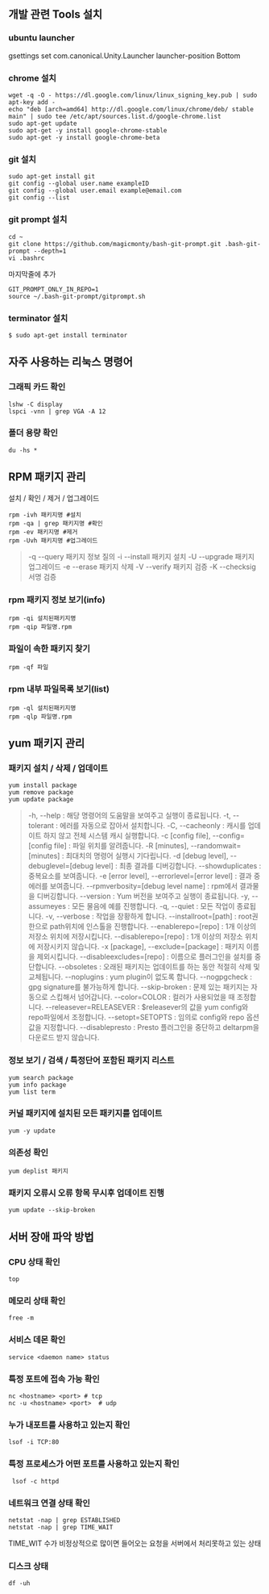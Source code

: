 ## 개발 관련 Tools 설치
### ubuntu launcher 
gsettings set com.canonical.Unity.Launcher launcher-position Bottom


### chrome 설치

```
wget -q -O - https://dl.google.com/linux/linux_signing_key.pub | sudo apt-key add -
echo "deb [arch=amd64] http://dl.google.com/linux/chrome/deb/ stable main" | sudo tee /etc/apt/sources.list.d/google-chrome.list
sudo apt-get update
sudo apt-get -y install google-chrome-stable
sudo apt-get -y install google-chrome-beta
```

### git 설치
```
sudo apt-get install git
git config --global user.name exampleID
git config --global user.email example@email.com
git config --list
```
### git prompt 설치
```
cd ~
git clone https://github.com/magicmonty/bash-git-prompt.git .bash-git-prompt --depth=1
vi .bashrc
```
마지막줄에 추가
```
GIT_PROMPT_ONLY_IN_REPO=1
source ~/.bash-git-prompt/gitprompt.sh
```

### terminator 설치
```
$ sudo apt-get install terminator
```
## 자주 사용하는 리눅스 명령어
### 그래픽 카드 확인
```
lshw -C display
lspci -vnn | grep VGA -A 12
```

### 폴더 용량 확인
```
du -hs *
```
## RPM 패키지 관리
설치 / 확인 / 제거 / 업그레이드
```
rpm -ivh 패키지명 #설치
rpm -qa | grep 패키지명 #확인
rpm -ev 패키지명 #제거
rpm -Uvh 패키지명 #업그레이드
```
> -q	--query	패키지 정보 질의
> -i	--install	패키지 설치
> -U	--upgrade	패키지 업그레이드
> -e	--erase	패키지 삭제
> -V	--verify	패키지 검증
> -K	--checksig	서명 검증

### rpm 패키지 정보 보기(info)
```
rpm -qi 설치된패키지명
rpm -qip 파일명.rpm
```
### 파일이 속한 패키지 찾기
```
rpm -qf 파일
```
### rpm 내부 파일목록 보기(list)
```
rpm -ql 설치된패키지명
rpm -qlp 파일명.rpm
```

## yum 패키지 관리
### 패키지 설치 / 삭제 / 업데이트
```
yum install package
yum remove package
yum update package
```
> -h, --help : 해당 명령어의 도움말을 보여주고 실행이 종료됩니다.
> -t, --tolerant : 에러를 자동으로 잡아서 설치합니다.
> -C, --cacheonly : 캐시를 업데이트 하지 않고 전체 시스템 캐시 실행합니다.
> -c [config file], --config=[config file] : 파일 위치를 알려줍니다.
> -R [minutes], --randomwait=[minutes] : 최대치의 명령어 실행시 기다립니다.
> -d [debug level], --debuglevel=[debug level] : 최종 결과를 디버깅합니다.
> --showduplicates : 중복요소를 보여줍니다.
> -e [error level], --errorlevel=[error level] : 결과 중 에러를 보여줍니다.
> --rpmverbosity=[debug level name] : rpm에서 결과물을 디버깅합니다.
> --version : Yum 버전을 보여주고 실행이 종료됩니다.
> -y, --assumeyes : 모든 물음에 예를 진행합니다.
> -q, --quiet : 모든 작업이 종료됩니다.
> -v, --verbose : 작업을 장황하게 합니다.
> --installroot=[path] : root권한으로 path위치에 인스톨을 진행합니다.
> --enablerepo=[repo] : 1개 이상의 저장소 위치에 저장시킵니다.
> --disablerepo=[repo] : 1개 이상의 저장소 위치에 저장시키지 않습니다.
> -x [package], --exclude=[package] : 패키지 이름을 제외시킵니다.
> --disableexcludes=[repo] : 이름으로 플러그인을 설치를 중단합니다.
> --obsoletes : 오래된 패키지는 업데이트를 하는 동안 적절히 삭제 및 교체됩니다.
> --noplugins : yum plugin이 없도록 합니다.
> --nogpgcheck : gpg signature를 불가능하게 합니다.
> --skip-broken : 문제 있는 패키지는 자동으로 스킵해서 넘어갑니다.
> --color=COLOR : 컬러가 사용되었을 때 조정합니다.
> --releasever=RELEASEVER : $releasever의 값을 yum config와 repo파일에서 조정합니다.
> --setopt=SETOPTS : 임의로 config와 repo 옵션값을 지정합니다.
> --disablepresto : Presto 플러그인을 중단하고 deltarpm을 다운로드 받지 않습니다.
### 정보 보기 / 검색 / 특정단어 포함된 패키지 리스트
```
yum search package
yum info package
yum list term
```
### 커널 패키지에 설치된 모든 패키지를 업데이트
```
yum -y update
```
### 의존성 확인 
```
yum deplist 패키지
```
### 패키지 오류시 오류 항목 무시후 업데이트 진행
```
yum update --skip-broken
```
## 서버 장애 파악 방법
### CPU 상태 확인
```
top
```
### 메모리 상태 확인
```
free -m
```
### 서비스 데몬 확인
```
service <daemon name> status
```
### 특정 포트에 접속 가능 확인
```
nc <hostname> <port> # tcp
nc -u <hostname> <port>  # udp
```
### 누가 내포트를 사용하고 있는지 확인
```
lsof -i TCP:80 
```
### 특정 프로세스가 어떤 포트를 사용하고 있는지 확인
```
 lsof -c httpd
 ```
 ### 네트워크 연결 상태 확인
 ```
 netstat -nap | grep ESTABLISHED
 netstat -nap | grep TIME_WAIT
 ```
 TIME_WIT 수가 비정상적으로 많이면 들어오는 요청을 서버에서 처리못하고 있는 상태
 ### 디스크 상태
 ```
 df -uh
 ```
